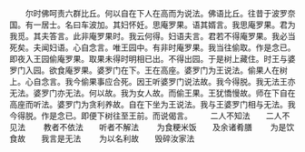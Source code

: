 <!-- { "loadSidebar": true } -->
　　尔时佛呵责六群比丘。何以自在下人在高而为说法。佛语比丘。往昔于波罗奈国。有一居士。名曰车波加。其妇怀妊。思庵罗果。语其婿言。我思庵罗果。君为我觅。其夫答言。此非庵罗果时。我云何得。妇语夫言。君若不得庵罗果。我必当死矣。夫闻妇语。心自念言。唯王园中。有非时庵罗果。我当往偷取。作是念已。即夜入王园偷庵罗果。取果未得时明相已出。不得出园。于是树上藏住。时王与婆罗门入园。欲食庵罗果。婆罗门在下。王在高座。婆罗门为王说法。偷果人在树上。心自念言。我今偷果事应合死。因王听婆罗门说法故。我今得脱。我无法王亦无法。婆罗门亦无法。何以故。我为女人故。而偷王果。王犹憍慢故。师在下自在高座而听法。婆罗门为贪利养故。自在下坐为王说法。我与王婆罗门相与无法。我今得脱。作是念已。即便下树往至王前。而说偈言。
　　二人不知法　　二人不见法
　　教者不依法　　听者不解法
　　为食粳米饭　　及余诸肴膳
　　为是饮食故　　我言是无法
　　为以名利故　　毁碎汝家法
